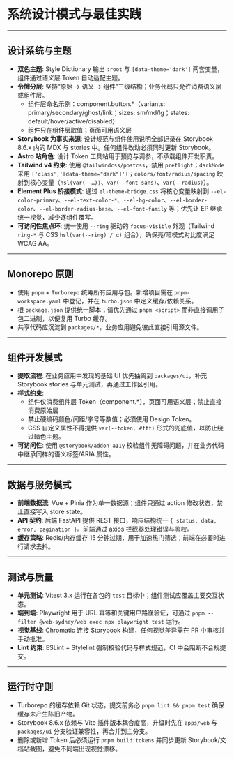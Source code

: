 # 系统设计模式与最佳实践

---

## 设计系统与主题

- **双色主题**: Style Dictionary 输出 `:root` 与 `[data-theme='dark']` 两套变量，组件通过语义层 Token 自动适配主题。 
- **令牌分层**: 坚持“原始 → 语义 → 组件”三级结构；业务代码只允许消费语义层或组件层。 
  - 组件层命名示例：component.button.*（variants: primary/secondary/ghost/link；sizes: sm/md/lg；states: default/hover/active/disabled）
  - 组件只在组件层取值；页面可用语义层
- **Storybook 为事实来源**: 设计规范与组件使用说明全部记录在 Storybook 8.6.x 内的 MDX 与 stories 中。任何组件改动必须同时更新 Storybook。
- **Astro 站角色**: 设计 Token 工具站用于预览与调参，不承载组件开发职责。
- **Tailwind v4 约束**: 使用 `@tailwindcss/postcss`，禁用 `preflight`；`darkMode` 采用 `['class','[data-theme="dark"]']`；`colors/font/radius/spacing` 映射到核心变量（`hsl(var(--…))`、`var(--font-sans)`、`var(--radius)`）。
- **Element Plus 桥接模式**: 通过 `el-theme-bridge.css` 将核心变量映射到 `--el-color-primary`、`--el-text-color-*`、`--el-bg-color`、`--el-border-color`、`--el-border-radius-base`、`--el-font-family` 等；优先让 EP 继承统一视觉，减少逐组件覆写。
- **可访问性焦点环**: 统一使用 `--ring` 驱动的 `focus-visible` 外观（Tailwind `ring-*` 与 CSS `hsl(var(--ring) / α)` 组合），确保亮/暗模式对比度满足 WCAG AA。

---

## Monorepo 原则

- 使用 `pnpm` + `Turborepo` 统筹所有应用与包。新增项目需在 `pnpm-workspace.yaml` 中登记，并在 `turbo.json` 中定义缓存/依赖关系。 
- 根 `package.json` 提供统一脚本；请优先通过 `pnpm <script>` 而非直接调用子包二进制，以便复用 Turbo 缓存。 
- 共享代码应沉淀到 `packages/*`，业务应用避免彼此直接引用源文件。

---

## 组件开发模式

- **提取流程**: 在业务应用中发现的基础 UI 优先抽离到 `packages/ui`，补充 Storybook stories 与单元测试，再通过工作区引用。 
- **样式约束**: 
  - 组件仅消费组件层 Token（component.*），页面可用语义层；禁止直接消费原始层 
  - 禁止硬编码颜色/间距/字号等数值；必须使用 Design Token。 
  - CSS 自定义属性不得提供 `var(--token, #fff)` 形式的兜底值，以防止绕过暗色主题。 
- **可访问性**: 使用 `@storybook/addon-a11y` 校验组件无障碍问题，并在业务代码中继承同样的语义标签/ARIA 属性。

---

## 数据与服务模式

- **前端数据流**: Vue + Pinia 作为单一数据源；组件只通过 action 修改状态，禁止直接写入 store state。 
- **API 契约**: 后端 FastAPI 提供 REST 接口，响应结构统一 `{ status, data, error, pagination }`。前端通过 axios 拦截器处理错误与鉴权。 
- **缓存策略**: Redis/内存缓存 15 分钟过期，用于加速热门筛选；前端在必要时进行请求去抖。 

---

## 测试与质量

- **单元测试**: Vitest 3.x 运行在各包的 `test` 目标中；组件测试应覆盖主要交互状态。 
- **端到端**: Playwright 用于 URL 幂等和关键用户路径验证，可通过 `pnpm --filter @web-sydney/web exec npx playwright test` 运行。 
- **视觉基线**: Chromatic 连接 Storybook 构建，任何视觉差异需在 PR 中审核并手动批准。 
- **Lint 约束**: ESLint + Stylelint 强制校验代码与样式规范，CI 中会阻断不合规提交。

---

## 运行时守则

- Turborepo 的缓存依赖 Git 状态，提交前务必 `pnpm lint && pnpm test` 确保缓存未产生陈旧产物。 
- Storybook 8.6.x 依赖与 Vite 插件版本耦合度高，升级时先在 `apps/web` 与 `packages/ui` 分支验证兼容性，再合并到主分支。
- 删除或新增 Token 后必须运行 `pnpm build:tokens` 并同步更新 Storybook/文档站截图，避免不同端出现视觉漂移。
